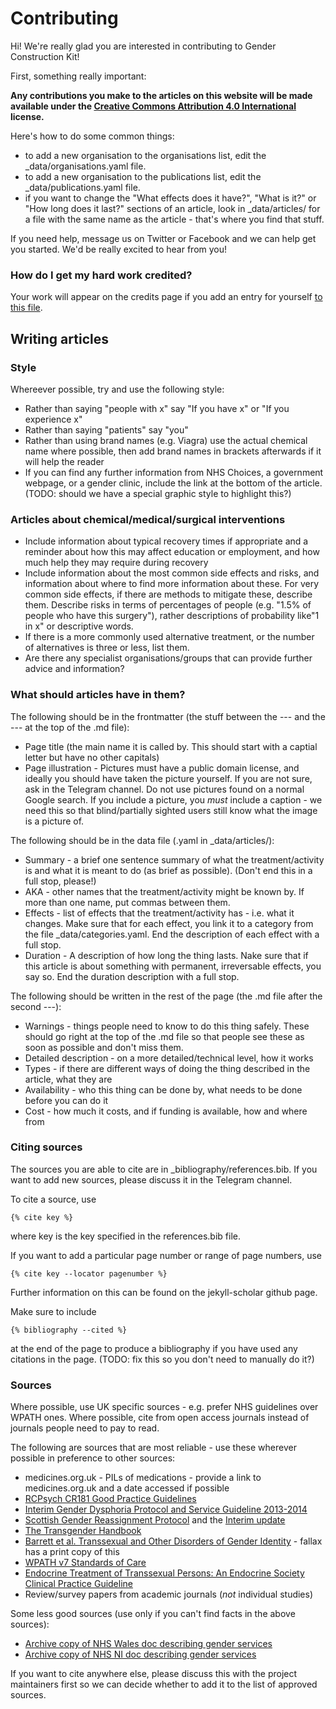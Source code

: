 # Contributing

Hi! We're really glad you are interested in contributing to Gender Construction Kit!

First, something really important:

**Any contributions you make to the articles on this website will be made available under the [Creative Commons Attribution 4.0 International](https://creativecommons.org/licenses/by/4.0/) license.**

Here's how to do some common things:

- to add a new organisation to the organisations list, edit the _data/organisations.yaml file.
- to add a new organisation to the publications list, edit the _data/publications.yaml file.
- if you want to change the "What effects does it have?", "What is it?" or "How long does it last?" sections of an article, look in _data/articles/ for a file with the same name as the article - that's where you find that stuff.

If you need help, message us on Twitter or Facebook and we can help get you started. We'd be really excited to hear from you!

### How do I get my hard work credited?

Your work will appear on the credits page if you add an entry for yourself [to this file](https://github.com/genderkit/genderkit/blob/master/_data/credits.yaml).

## Writing articles

### Style

Whereever possible, try and use the following style:

- Rather than saying "people with x" say "If you have x" or "If you experience x"
- Rather than saying "patients" say "you"
- Rather than using brand names (e.g. Viagra) use the actual chemical name where possible, then add brand names in brackets afterwards if it will help the reader
- If you can find any further information from NHS Choices, a government webpage, or a gender clinic, include the link at the bottom of the article. (TODO: should we have a special graphic style to highlight this?)

### Articles about chemical/medical/surgical interventions

- Include information about typical recovery times if appropriate and a reminder about how this may affect education or employment, and how much help they may require during recovery
- Include information about the most common side effects and risks, and information about where to find more information about these. For very common side effects, if there are methods to mitigate these, describe them. Describe risks in terms of percentages of people (e.g. "1.5% of people who have this surgery"), rather descriptions of probability like"1 in x" or descriptive words.
- If there is a more commonly used alternative treatment, or the number of alternatives is three or less, list them. 
- Are there any specialist organisations/groups that can provide further advice and information?

### What should articles have in them?

The following should be in the frontmatter (the stuff between the --- and the --- at the top of the .md file):

- Page title (the main name it is called by. This should start with a captial letter but have no other capitals)
- Page illustration - Pictures must have a public domain license, and ideally you should have taken the picture yourself. If you are not sure, ask in the Telegram channel. Do not use pictures found on a normal Google search. If you include a picture, you *must* include a caption - we need this so that blind/partially sighted users still know what the image is a picture of. 

The following should be in the data file (.yaml in _data/articles/):

- Summary - a brief one sentence summary of what the treatment/activity is and what it is meant to do (as brief as possible). (Don't end this in a full stop, please!)
- AKA - other names that the treatment/activity might be known by. If more than one name, put commas between them.
- Effects - list of effects that the treatment/activity has - i.e. what it changes. Make sure that for each effect, you link it to a category from the file _data/categories.yaml. End the description of each effect with a full stop.
- Duration - A description of how long the thing lasts. Nake sure that if this article is about something with permanent, irreversable effects, you say so. End the duration description with a full stop.

The following should be written in the rest of the page (the .md file after the second ---):

- Warnings - things people need to know to do this thing safely. These should go right at the top of the .md file so that people see these as soon as possible and don't miss them.
- Detailed description - on a more detailed/technical level, how it works
- Types - if there are different ways of doing the thing described in the article, what they are
- Availability - who this thing can be done by, what needs to be done before you can do it
- Cost - how much it costs, and if funding is available, how and where from

### Citing sources

The sources you are able to cite are in _bibliography/references.bib. If you want to add new sources, please discuss it in the Telegram channel.

To cite a source, use 
```
{% cite key %}
```
where key is the key specified in the references.bib file.

If you want to add a particular page number or range of page numbers, use
```
{% cite key --locator pagenumber %}
```
Further information on this can be found on the jekyll-scholar github page.

Make sure to include
```
{% bibliography --cited %}
```
at the end of the page to produce a bibliography if you have used any citations in the page. (TODO: fix this so you don't need to manually do it?)

### Sources

Where possible, use UK specific sources - e.g. prefer NHS guidelines over WPATH ones. Where possible, cite from open access journals instead of journals people need to pay to read.

The following are sources that are most reliable - use these wherever possible in preference to other sources:

- medicines.org.uk - PILs of medications - provide a link to medicines.org.uk and a date accessed if possible
- [RCPsych CR181 Good Practice Guidelines](http://www.rcpsych.ac.uk/files/pdfversion/CR181_Nov15.pdf)
- [Interim Gender Dysphoria Protocol and Service Guideline 2013-2014](https://www.england.nhs.uk/wp-content/uploads/2013/10/int-gend-proto.pdf)
- [Scottish Gender Reassignment Protocol](http://www.sehd.scot.nhs.uk/mels/CEL2012_26.pdf) and the [Interim update](http://www.ngicns.scot.nhs.uk/wp-content/uploads/2015/07/Gender-Reassignment-Interim-Guidance-2.pdf)
- [The Transgender Handbook](https://books.google.co.uk/books?id=ty3fAQAACAAJ)
- [Barrett et al. Transsexual and Other Disorders of Gender Identity](https://books.google.co.uk/books/about/Transsexual_and_Other_Disorders_of_Gende.html?id=I-8qZlGIpnQC) - fallax has a print copy of this
- [WPATH v7 Standards of Care](https://s3.amazonaws.com/amo_hub_content/Association140/files/Standards%20of%20Care%20V7%20-%202011%20WPATH%20(2)(1).pdf)
- [Endocrine Treatment of Transsexual Persons: An Endocrine Society Clinical Practice Guideline](https://academic.oup.com/jcem/article-lookup/doi/10.1210/jc.2009-0345)
- Review/survey papers from academic journals (*not* individual studies)

Some less good sources (use only if you can't find facts in the above sources):

- [Archive copy of NHS Wales doc describing gender services](https://uktrans.info/attachments/article/69/Specialies%20Services%20Policy%20Gender%20Services%20CP21%20Approved%20120925.pdf)
- [Archive copy of NHS NI doc describing gender services](https://uktrans.info/attachments/article/149/sfmhw_-_gender_dysphoria.pdf)

If you want to cite anywhere else, please discuss this with the project maintainers first so we can decide whether to add it to the list of approved sources.
